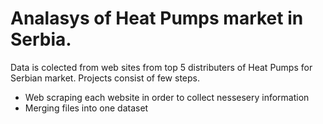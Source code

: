 # Analasys of Heat Pumps market in Serbia.


Data is colected from web sites from top 5 distributers of Heat Pumps for Serbian market. Projects consist of few steps.
* Web scraping each website in order to collect nessesery information
* Merging files into one dataset


